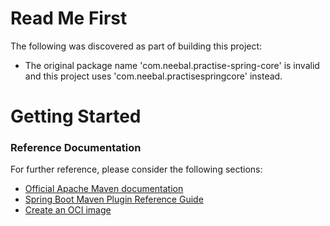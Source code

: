 # Read Me First
The following was discovered as part of building this project:

* The original package name 'com.neebal.practise-spring-core' is invalid and this project uses 'com.neebal.practisespringcore' instead.

# Getting Started

### Reference Documentation
For further reference, please consider the following sections:

* [Official Apache Maven documentation](https://maven.apache.org/guides/index.html)
* [Spring Boot Maven Plugin Reference Guide](https://docs.spring.io/spring-boot/docs/3.1.2/maven-plugin/reference/html/)
* [Create an OCI image](https://docs.spring.io/spring-boot/docs/3.1.2/maven-plugin/reference/html/#build-image)

